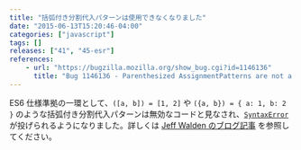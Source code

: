```yaml
---
title: "括弧付き分割代入パターンは使用できなくなりました"
date: "2015-06-13T15:20:46-04:00"
categories: ["javascript"]
tags: []
releases: ["41", "45-esr"]
references:
    - url: "https://bugzilla.mozilla.org/show_bug.cgi?id=1146136"
      title: "Bug 1146136 - Parenthesized AssignmentPatterns are not a valid LHS"
---
```

ES6 仕様準拠の一環として、`([a, b]) = [1, 2]` や `({a, b}) = { a: 1, b: 2 }` のような括弧付き分割代入パターンは無効なコードと見なされ、[`SyntaxError`](https://developer.mozilla.org/docs/Web/JavaScript/Reference/Global_Objects/SyntaxError) が投げられるようになりました。詳しくは [Jeff Walden のブログ記事](https://whereswalden.com/2015/06/20/new-changes-to-make-spidermonkeys-and-firefoxs-parsing-of-destructuring-patterns-more-spec-compliant/) を参照してください。
